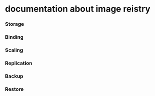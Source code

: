 # documentation about image reistry

### Storage


### Binding


### Scaling


### Replication


### Backup


### Restore


